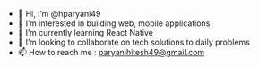 - 👋 Hi, I’m @hparyani49
- 👀 I’m interested in building web, mobile applications
- 🌱 I’m currently learning React Native
- 💞️ I’m looking to collaborate on tech solutions to daily problems
- 📫 How to reach me : paryanihitesh49@gmail.com

